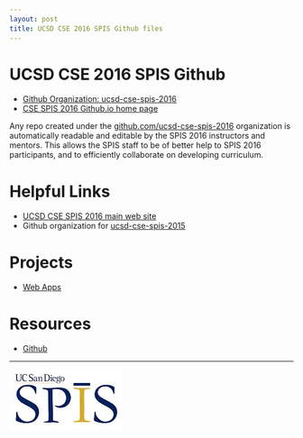 ```yaml
---
layout: post
title: UCSD CSE 2016 SPIS Github files
---
```


# UCSD CSE 2016 SPIS Github

* [Github Organization: ucsd-cse-spis-2016](https://github.com/ucsd-cse-spis-2016)
* [CSE SPIS 2016 Github.io home page](https://ucsd-cse-spis-2016.github.io)

Any repo created under the [github.com/ucsd-cse-spis-2016](https://github.com/ucsd-cse-spis-2016) organization is automatically readable and editable by the SPIS 2016 instructors and mentors.     This allows the SPIS staff to be of better help to SPIS 2016 participants, and to efficiently collaborate on developing curriculum.

# Helpful Links

* [UCSD CSE SPIS 2016 main web site](https://sites.google.com/a/eng.ucsd.edu/spis/)
* Github organization for [ucsd-cse-spis-2015](https://github.com/ucsd-cse-spis-2015)

# Projects

* [Web Apps](projects/webapps)

# Resources

* [Github](resources/github.md)

----

![SPIS_logo](images/SPIS_logo.jpg)
